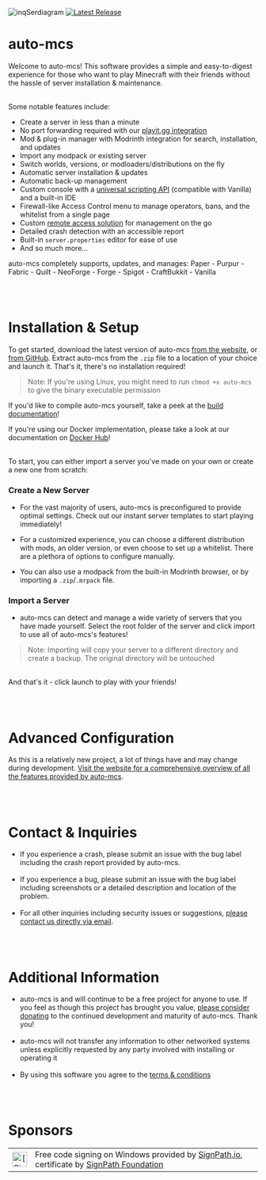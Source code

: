 ![inqSerdiagram](https://github.com/macarooni-man/auto-mcs/blob/main/other/github-banner-cropped.png?raw=true)
[![Latest Release](https://img.shields.io/github/v/release/macarooni-man/auto-mcs)](https://www.auto-mcs.com)
# auto-mcs
Welcome to auto-mcs! This software provides a simple and easy-to-digest experience for those who want to play Minecraft with their friends without the hassle of server installation & maintenance.
<br><br>
 
Some notable features include:
 - Create a server in less than a minute
 - No port forwarding required with our [playit.gg integration](https://playit.gg)
 - Mod & plug-in manager with Modrinth integration for search, installation, and updates
 - Import any modpack or existing server
 - Switch worlds, versions, or modloaders/distributions on the fly
 - Automatic server installation & updates
 - Automatic back-up management
 - Custom console with a [universal scripting API](https://auto-mcs.com/guides/amscript) (compatible with Vanilla) and a built-in IDE
 - Firewall-like Access Control menu to manage operators, bans, and the whitelist from a single page
 - Custom [remote access solution](https://www.auto-mcs.com/guides/telepath) for management on the go
 - Detailed crash detection with an accessible report
 - Built-in `server.properties` editor for ease of use
 - And so much more...

 auto-mcs completely supports, updates, and manages:
 Paper - Purpur - Fabric - Quilt - NeoForge - Forge - Spigot - CraftBukkit - Vanilla

<br><br>
# Installation & Setup
To get started, download the latest version of auto-mcs [from the website](https://www.auto-mcs.com/download), or [from GitHub](https://github.com/macarooni-man/auto-mcs/releases/latest). Extract auto-mcs from the `.zip` file to a location of your choice and launch it. That's it, there's no installation required!
> Note:  If you're using Linux, you might need to run `chmod +x auto-mcs` to give the binary executable permission

If you'd like to compile auto-mcs yourself, take a peek at the [build documentation](https://github.com/macarooni-man/auto-mcs/blob/main/build-tools/README.md)!

If you're using our Docker implementation, please take a look at our documentation on [Docker Hub](https://hub.docker.com/r/macarooniman/auto-mcs)!

<br>
To start, you can either import a server you've made on your own or create a new one from scratch:

### Create a New Server
- For the vast majority of users, auto-mcs is preconfigured to provide optimal settings. Check out our instant server templates to start playing immediately!

- For a customized experience, you can choose a different distribution with mods, an older version, or even choose to set up a whitelist. There are a plethora of options to configure manually.

- You can also use a modpack from the built-in Modrinth browser, or by importing a `.zip`/`.mrpack` file. 

### Import a Server
- auto-mcs can detect and manage a wide variety of servers that you have made yourself. Select the root folder of the server and click import to use all of auto-mcs's features!
> Note: Importing will copy your server to a different directory and create a backup. The original directory will be untouched

<br>
And that's it - click launch to play with your friends!

<br><br>

# Advanced Configuration
As this is a relatively new project, a lot of things have and may change during development. [Visit the website for a comprehensive overview of all the features provided by auto-mcs](https://www.auto-mcs.com/guides).


<br><br>

# Contact & Inquiries
- If you experience a crash, please submit an issue with the bug label including the crash report provided by auto-mcs.
<br><br>
- If you experience a bug, please submit an issue with the bug label including screenshots or a detailed description and location of the problem.
<br><br>
- For all other inquiries including security issues or suggestions, [please contact us directly via email](mailto:help@auto-mcs.com?subject=Inquiry%20-%20).

<br><br>

# Additional Information
- auto-mcs is and will continue to be a free project for anyone to use. If you feel as though this project has brought you value, [please consider donating](https://github.com/sponsors/macarooni-man) to the continued development and maturity of auto-mcs. Thank you!
<br><br>
- auto-mcs will not transfer any information to other networked systems unless explicitly requested by any party involved with installing or operating it
<br><br>
- By using this software you agree to the [terms & conditions](https://www.auto-mcs.com/terms-and-conditions)

<br><br>

# Sponsors
<table>
 <tbody>
  <tr>
   <td align="center"><img alt="[SignPath]" src="https://avatars.githubusercontent.com/u/34448643" height="30"/></td>
   <td>Free code signing on Windows provided by <a href="https://signpath.io/">SignPath.io</a>, certificate by <a href="https://signpath.org/">SignPath Foundation</a></td>
  </tr>
 </tbody>
</table>
